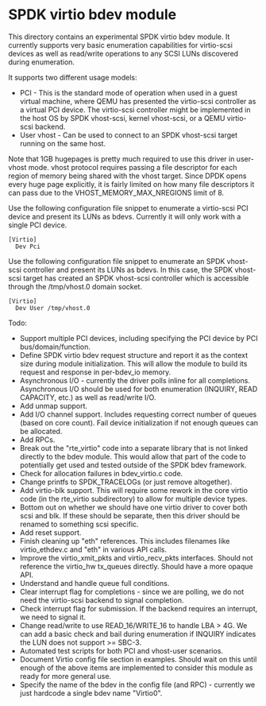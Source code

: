 # SPDK virtio bdev module

This directory contains an experimental SPDK virtio bdev module.
It currently supports very basic enumeration capabilities for
virtio-scsi devices as well as read/write operations to any
SCSI LUNs discovered during enumeration.

It supports two different usage models:
* PCI - This is the standard mode of operation when used in a guest virtual
machine, where QEMU has presented the virtio-scsi controller as a virtual
PCI device.  The virtio-scsi controller might be implemented in the host OS
by SPDK vhost-scsi, kernel vhost-scsi, or a QEMU virtio-scsi backend.
* User vhost - Can be used to connect to an SPDK vhost-scsi target running on
the same host.

Note that 1GB hugepages is pretty much required to use this driver in
user-vhost mode.  vhost protocol requires passing a file descriptor for
each region of memory being shared with the vhost target.  Since DPDK opens
every huge page explicitly, it is fairly limited on how many file descriptors
it can pass due to the VHOST_MEMORY_MAX_NREGIONS limit of 8.

Use the following configuration file snippet to enumerate a virtio-scsi PCI
device and present its LUNs as bdevs.  Currently it will only work with
a single PCI device.

~~~{.sh}
[Virtio]
  Dev Pci
~~~

Use the following configuration file snippet to enumerate an SPDK vhost-scsi
controller and present its LUNs as bdevs.  In this case, the SPDK vhost-scsi
target has created an SPDK vhost-scsi controller which is accessible through
the /tmp/vhost.0 domain socket.

~~~{.sh}
[Virtio]
  Dev User /tmp/vhost.0
~~~

Todo:
* Support multiple PCI devices, including specifying the PCI device by PCI
  bus/domain/function.
* Define SPDK virtio bdev request structure and report it as the context
  size during module initialization.  This will allow the module to build
  its request and response in per-bdev_io memory.
* Asynchronous I/O - currently the driver polls inline for all completions.
  Asynchronous I/O should be used for both enumeration (INQUIRY, READ CAPACITY,
  etc.) as well as read/write I/O.
* Add unmap support.
* Add I/O channel support.  Includes requesting correct number of queues
  (based on core count).  Fail device initialization if not enough queues 
  can be allocated.
* Add RPCs.
* Break out the "rte_virtio" code into a separate library that is not
  linked directly to the bdev module.  This would allow that part of the
  code to potentially get used and tested outside of the SPDK bdev framework.
* Check for allocation failures in bdev_virtio.c code.
* Change printfs to SPDK_TRACELOGs (or just remove altogether).
* Add virtio-blk support.  This will require some rework in the core
  virtio code (in the rte_virtio subdirectory) to allow for multiple
  device types.
* Bottom out on whether we should have one virtio driver to cover both
  scsi and blk.  If these should be separate, then this driver should be
  renamed to something scsi specific.
* Add reset support.
* Finish cleaning up "eth" references.  This includes filenames like
  virtio_ethdev.c and "eth" in various API calls.
* Improve the virtio_xmit_pkts and virtio_recv_pkts interfaces.  Should not
  reference the virtio_hw tx_queues directly.  Should have a more opaque API.
* Understand and handle queue full conditions.
* Clear interrupt flag for completions - since we are polling, we do not
  need the virtio-scsi backend to signal completion.
* Check interrupt flag for submission.  If the backend requires an interrupt,
  we need to signal it.
* Change read/write to use READ_16/WRITE_16 to handle LBA > 4G.  We can add
  a basic check and bail during enumeration if INQUIRY indicates the LUN does
  not support >= SBC-3.
* Automated test scripts for both PCI and vhost-user scenarios.
* Document Virtio config file section in examples.  Should wait on this until
  enough of the above items are implemented to consider this module as ready
  for more general use.
* Specify the name of the bdev in the config file (and RPC) - currently we
  just hardcode a single bdev name "Virtio0".
